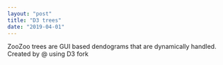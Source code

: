 ```yaml
---
layout: "post"
title: "D3 trees"
date: "2019-04-01"
---
```



ZooZoo trees are GUI based dendograms that are dynamically handled.
Created by @ using D3 fork 
